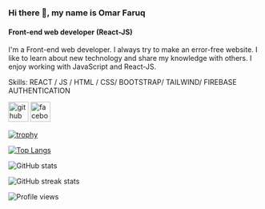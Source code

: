 ### Hi there 👋, my name is Omar Faruq
#### Front-end web developer (React-JS)


I'm a Front-end web developer. I always try to make an error-free website.  I like to learn about new technology and share my knowledge with others. I enjoy working with JavaScript and React-JS. 

Skills:  REACT / JS / HTML / CSS/ BOOTSTRAP/ TAILWIND/ FIREBASE AUTHENTICATION

[<img src='https://cdn.jsdelivr.net/npm/simple-icons@3.0.1/icons/github.svg' alt='github' height='40'>](https://github.com/omarfaruk-cse-fn)  [<img src='https://cdn.jsdelivr.net/npm/simple-icons@3.0.1/icons/facebook.svg' alt='facebook' height='40'>](https://www.facebook.com//omar.cse.fn)  

[![trophy](https://github-profile-trophy.vercel.app/?username=omarfaruk-cse-fn)](https://github.com/ryo-ma/github-profile-trophy)

[![Top Langs](https://github-readme-stats.vercel.app/api/top-langs/?username=omarfaruk-cse-fn)](https://github.com/anuraghazra/github-readme-stats)

![GitHub stats](https://github-readme-stats.vercel.app/api?username=omarfaruk-cse-fn&show_icons=true&count_private=true)  

![GitHub streak stats](https://github-readme-streak-stats.herokuapp.com/?user=omarfaruk-cse-fn)  

![Profile views](https://gpvc.arturio.dev/omarfaruk-cse-fn)  
